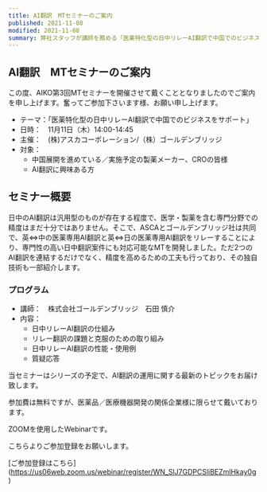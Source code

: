 ```yaml
---
title: AI翻訳　MTセミナーのご案内
published: 2021-11-08
modified: 2021-11-08
summary: 弊社スタッフが講師を務める「医薬特化型の日中リレーAI翻訳で中国でのビジネスをサポート」 オンラインセミナーについて、ご案内いたします
---
```


## AI翻訳　MTセミナーのご案内

この度、AIKO第3回MTセミナーを開催させて戴くこととなりましたのでご案内を申し上げます。奮ってご参加下さいます様、お願い申し上げます。

- テーマ：「医薬特化型の日中リレーAI翻訳で中国でのビジネスをサポート」
- 日時：　11月11日（木）14:00-14:45
- 主催：　(株)アスカコーポレーション/（株）ゴールデンブリッジ
- 対象：
    - 中国展開を進めている／実施予定の製薬メーカー、CROの皆様
    - AI翻訳に興味ある方

## セミナー概要
日中のAI翻訳は汎用型のものが存在する程度で、医学・製薬を含む専門分野での精度はまだ十分ではありません。そこで、ASCAとゴールデンブリッジ社は共同で、英⇔中の医薬専用AI翻訳と英⇔日の医薬専用AI翻訳をリレーすることにより、専門性の高い日中翻訳案件にも対応可能なMTを開発しました。ただ2つのAI翻訳を連結するだけでなく、精度を高めるための工夫も行っており、その独自技術も一部紹介します。
 
### プログラム

- 講師：　株式会社ゴールデンブリッジ　石田 慎介
- 内容：
    - 日中リレーAI翻訳の仕組み
    - リレー翻訳の課題と克服のための取り組み
    - 日中リレーAI翻訳の性能・使用例
    - 質疑応答

当セミナーはシリーズの予定で、AI翻訳の運用に関する最新のトピックをお届け致します。

参加費は無料ですが、医薬品／医療機器開発の関係企業様に限らせて戴いております。

ZOOMを使用したWebinarです。

こちらよりご参加登録をお願いします。

[ご参加登録はこちら]
(https://us06web.zoom.us/webinar/register/WN_SlJ7GDPCSliBEZmlHkay0g)


